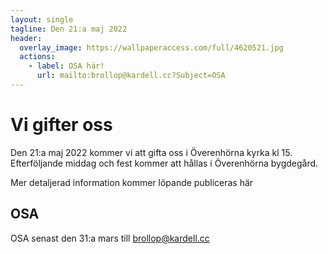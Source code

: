 ```yaml
---
layout: single
tagline: Den 21:a maj 2022
header:
  overlay_image: https://wallpaperaccess.com/full/4620521.jpg
  actions:
    - label: OSA här!
      url: mailto:brollop@kardell.cc?Subject=OSA
---
```

# Vi gifter oss️

Den 21:a maj 2022 kommer vi att gifta oss i Överenhörna kyrka kl 15. Efterföljande middag och fest kommer att hållas i Överenhörna bygdegård.

Mer detaljerad information kommer löpande publiceras här

## OSA

OSA senast den 31:a mars till brollop@kardell.cc
